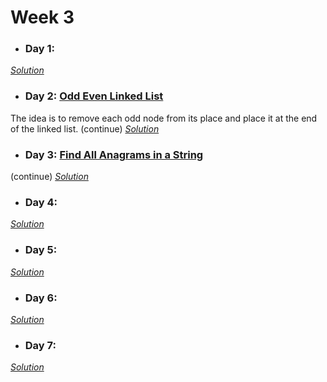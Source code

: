 # Week 3

* ### Day 1: []()

[*Solution*]()

* ### Day 2: [Odd Even Linked List](https://leetcode.com/explore/featured/card/may-leetcoding-challenge/536/week-3-may-15th-may-21st/3331/)
The idea is to remove each odd node from its place and place it at the end of the linked list. (continue)
[*Solution*](odd_even_linked_list.c++)

* ### Day 3: [Find All Anagrams in a String](https://leetcode.com/explore/featured/card/may-leetcoding-challenge/536/week-3-may-15th-may-21st/3332/)
(continue)
[*Solution*](find_all_anagrams_in_a_string.c++)

* ### Day 4: []()

[*Solution*]()

* ### Day 5: []()

[*Solution*]()

* ### Day 6: []()

[*Solution*]()

* ### Day 7: []()

[*Solution*]()
